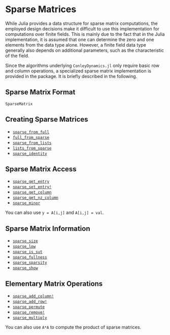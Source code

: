 # Sparse Matrices

While Julia provides a data structure for sparse matrix computations, the
employed design decisions make it difficult to use this implementation for
computations over finite fields. This is mainly due to the fact that in
the Julia implementation, it is assumed that one can determine the zero and
one elements from the data type alone. However, a finite field data type
generally also depends on additional parameters, such as the characteristic
of the field.

Since the algorithms underlying `ConleyDynamics.jl` only require basic row
and column operations, a specialized sparse matrix implementation is provided
in the package. It is briefly described in the following.

## Sparse Matrix Format

```@docs; canonical=false
SparseMatrix
```

## Creating Sparse Matrices

- [`sparse_from_full`](@ref)
- [`full_from_sparse`](@ref)
- [`sparse_from_lists`](@ref)
- [`lists_from_sparse`](@ref)
- [`sparse_identity`](@ref)

## Sparse Matrix Access

- [`sparse_get_entry`](@ref)
- [`sparse_set_entry!`](@ref)
- [`sparse_get_column`](@ref)
- [`sparse_get_nz_column`](@ref)
- [`sparse_minor`](@ref)

You can also use `y = A[i,j]` and `A[i,j] = val`.

## Sparse Matrix Information

- [`sparse_size`](@ref)
- [`sparse_low`](@ref)
- [`sparse_is_sut`](@ref)
- [`sparse_fullness`](@ref)
- [`sparse_sparsity`](@ref)
- [`sparse_show`](@ref)

## Elementary Matrix Operations

- [`sparse_add_column!`](@ref)
- [`sparse_add_row!`](@ref)
- [`sparse_permute`](@ref)
- [`sparse_remove!`](@ref)
- [`sparse_multiply`](@ref)

You can also use `A*A` to compute the product of sparse matrices.






